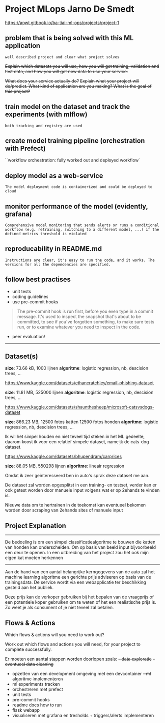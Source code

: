 # Project MLops Jarno De Smedt
https://apwt.gitbook.io/ba-tiai-ml-ops/projects/project-1

## problem that is being solved with this ML application
`well described project and clear what project solves`

~~Explain which datasets you will use, how you will get training, validation and test data, and how you will get new data to use your service.~~

~~What does your service actually do?~~
~~Explain what your project will do/predict. What kind of application are you making? What is the goal of this project?~~

## train model on the dataset and track the experiments (with mlflow)
`both tracking and registry are used`

## create model training pipeline (orchestration with Prefect)
``workflow orchestration: fully worked out and deployed workflow`

## deploy model as a web-service
`The model deployment code is containerized and could be deployed to cloud`

## monitor performance of the model (evidently, grafana)
`Comprehensive model monitoring that sends alerts or runs a conditional workflow (e.g. retraining, switching to a different model, ...) if the defined metrics threshold is violated`

## reproducability in README.md
`Instructions are clear, it's easy to run the code, and it works. The versions for all the dependencies are specified.`

## follow best practises
- unit tests
- coding guidelines
- use pre-commit hooks
> The pre-commit hook is run first, before you even type in a commit message. It's used to inspect the snapshot that's about to be committed, to see if you've forgotten something, to make sure tests run, or to examine whatever you need to inspect in the code.

- peer evaluation!

--------------------------------------------------------------

## Dataset(s)

[](https://www.kaggle.com/datasets/jayaantanaath/student-habits-vs-academic-performance)

**size**: 73.66 kB, 1000 lijnen
**algoritme**: logistic regression, nb, descision trees, ...

https://www.kaggle.com/datasets/ethancratchley/email-phishing-dataset

**size**: 11.81 MB, 525000 lijnen
**algoritme**: logistic regression, nb, descision trees, ...

https://www.kaggle.com/datasets/shaunthesheep/microsoft-catsvsdogs-dataset

**size**: 866.23 MB, 12500 fotos katten 12500 fotos honden
**algoritme**: logistic regression, nb, descision trees, ...

Ik wil het simpel houden en niet teveel tijd steken in het ML gedeelte, daarom koost ik voor een relatief simpele dataset, nameijk de cats-dog dataset. 

https://www.kaggle.com/datasets/bhupendram/carprices

**size**: 88.05 MB, 550298 lijnen
**algoritme**: lineair regression

Omdat ik zeer geinteresseerd ben in auto's sprak deze dataset me aan. 

De dataset zal worden opgesplitst in een training- en testset, verder kan er ook getest worden door manuele input volgens wat er op 2ehands te vinden is.

Nieuwe data om te hertrainen in de toekomst kan eventueel bekomen worden door scraping van 2ehands sites of manuele input



## Project Explanation
--- 

De bedoeling is om een simpel classificatiealgoritme te bouwen die katten van honden kan onderscheiden. Om op basis van beeld input bijvoorbeeld een deur te openen. In een uitbreiding van het project zou het ook mijn eigen kat moeten herkennen

---

Aan de hand van een aantal belangrijke kerngegevens van de auto zal het machine learning algoritme een gerichte prijs adviseren op basis van de trainingsdata. De service wordt via een webapplicatie ter beschikking gesteld aan het publiek. 

Deze prijs kan de verkoper gebruiken bij het bepalen van de vraagprijs of een potentiele koper gebruiken om te weten of het een realistische prijs is. Zo weet je als consument of je niet teveel zal betalen. 


## Flows & Actions
Which flows & actions will you need to work out?

Work out which flows and actions you will need, for your project to complete successfully.


Er moeten een aantal stappen worden doorlopen zoals:
~~- data exploratie~~ 
~~- eventueel data cleaning~~
- opzetten van een development omgeving met een devcontainer
~~- ml algoritme implementeren~~
- ml experiments tracken 
- orchestreren met prefect
- unit tests
- pre-commit hooks
- readme docs how to run
- flask webapp
- visualiseren met grafana en tresholds + triggers/alerts implementeren